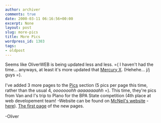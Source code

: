 ```yaml
---
author: archiver
comments: true
date: 2000-03-11 06:16:56+00:00
excerpt: None
layout: post
slug: more-pics
title: More Pics
wordpress_id: 1303
tags:
- oldpost
---
```


Seems like OliverWEB is being updated less and less. =( I haven't had the time... anyways, at least it's more updated that <a href=http://www.mercury-x.net target="new">Mercury X</a>. (Hehehe... j/j guys =).<br /><br />I've added 3 more pages to the <a href=http://www.oliverweb.com/pics/index.shtml>Pics</a> section (5 pics per page this time, rather than the usual 4, <i>ooooooohh aaaaaaaahh</i> =). This time, they're pics from Van and I's trip to Plano for the BPA State competition (4th place at web developement team! -Website can be found on <a href=http://www.roundrockisd.org/mcneil>McNeil's website</a> - <a href=http://www.roundrockisd.org/mcneil/bpa/index.html>here</a>). <a href=http://www.oliverweb.com/pics/26/index.shtml>The first page</a> of the new pages.<br /><br />-Oliver
